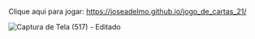 Clique aqui para jogar: https://joseadelmo.github.io/jogo_de_cartas_21/


![Captura de Tela (517) - Editado](https://user-images.githubusercontent.com/99682808/218139302-ee147bbf-d4a0-4a47-a301-79568d7c40e5.png)
